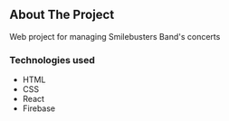 ## About The Project
Web project for managing Smilebusters Band's concerts

### Technologies used
* HTML
* CSS
* React
* Firebase